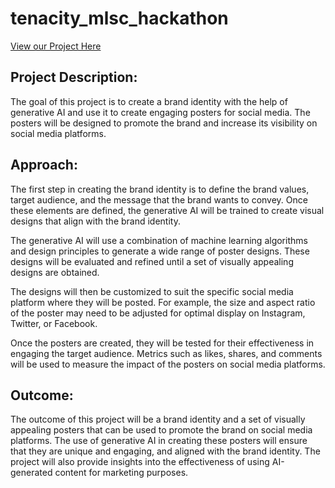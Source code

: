 # tenacity_mlsc_hackathon

[View our Project Here](https://puce-caiman-boot.cyclic.app/)

## Project Description:

The goal of this project is to create a brand identity with the help of generative AI and use it to create engaging posters for social media. The posters will be designed to promote the brand and increase its visibility on social media platforms.

## Approach:

The first step in creating the brand identity is to define the brand values, target audience, and the message that the brand wants to convey. Once these elements are defined, the generative AI will be trained to create visual designs that align with the brand identity.

The generative AI will use a combination of machine learning algorithms and design principles to generate a wide range of poster designs. These designs will be evaluated and refined until a set of visually appealing designs are obtained.

The designs will then be customized to suit the specific social media platform where they will be posted. For example, the size and aspect ratio of the poster may need to be adjusted for optimal display on Instagram, Twitter, or Facebook.

Once the posters are created, they will be tested for their effectiveness in engaging the target audience. Metrics such as likes, shares, and comments will be used to measure the impact of the posters on social media platforms.

## Outcome:

The outcome of this project will be a brand identity and a set of visually appealing posters that can be used to promote the brand on social media platforms. The use of generative AI in creating these posters will ensure that they are unique and engaging, and aligned with the brand identity. The project will also provide insights into the effectiveness of using AI-generated content for marketing purposes.
